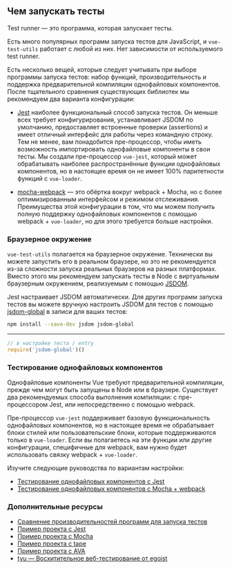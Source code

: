 ## Чем запускать тесты

Test runner — это программа, которая запускает тесты.

Есть много популярных программ запуска тестов для JavaScript, и `vue-test-utils` работает с любой из них. Нет зависимости от используемого test runner.

Есть несколько вещей, которые следует учитывать при выборе программы запуска тестов: набор функций, производительность и поддержка предварительной компиляции однофайловых компонентов. После тщательного сравнения существующих библиотек мы рекомендуем два варианта конфигурации:

- [Jest](https://facebook.github.io/jest/docs/en/getting-started.html#content) наиболее функциональный способ запуска тестов. Он меньше всех требует конфигурирования, устанавливает JSDOM по умолчанию, предоставляет встроенные проверки (assertions) и имеет отличный интерфейс для работы через командную строку. Тем не менее, вам понадобится пре-процессор, чтобы иметь возможность импортировать однофайловые компоненты в свои тесты. Мы создали пре-процессор `vue-jest`, который может обрабатывать наиболее распространённые функции однофайловых компонентов, но в настоящее время он не имеет 100% паритетности функций с `vue-loader`.

- [mocha-webpack](https://github.com/zinserjan/mocha-webpack) — это обёртка вокруг webpack + Mocha, но с более оптимизированным интерфейсом и режимом отслеживания. Преимущества этой конфигурации в том, что мы можем получить полную поддержку однофайловых компонентов с помощью webpack + `vue-loader`, но для этого требуется больше настройки.

### Браузерное окружение

`vue-test-utils` полагается на браузерное окружение. Технически вы можете запустить его в реальном браузере, но это не рекомендуется из-за сложности запуска реальных браузеров на разных платформах. Вместо этого мы рекомендуем запускать тесты в Node с виртуальным браузерным окружением, реализуемым с помощью [JSDOM](https://github.com/tmpvar/jsdom).

Jest настраивает JSDOM автоматически. Для других программ запуска тестов вы можете вручную настроить JSDOM для тестов с помощью [jsdom-global](https://github.com/rstacruz/jsdom-global) в записи для ваших тестов:

``` bash
npm install --save-dev jsdom jsdom-global
```
---
``` js
// в настройке теста / entry
require('jsdom-global')()
```

### Тестирование однофайловых компонентов

Однофайловые компоненты Vue требуют предварительной компиляции, прежде чем могут быть запущены в Node или в браузере. Существует два рекомендуемых способа выполнения компиляции: с пре-процессором Jest, или непосредственно с помощью webpack.

Пре-процессор `vue-jest` поддерживает базовую функциональность однофайловых компонентов, но в настоящее время не обрабатывает блоки стилей или пользовательские блоки, которые поддерживаются только в `vue-loader`. Если вы полагаетесь на эти функции или другие конфигурации, специфичные для webpack, вам нужно будет использовать связку webpack + `vue-loader`.

Изучите следующие руководства по вариантам настройки:

- [Тестирование однофайловых компонентов с Jest](./testing-SFCs-with-jest.md)
- [Тестирование однофайловых компонентов с Mocha + webpack](./testing-SFCs-with-mocha-webpack.md)

### Дополнительные ресурсы

- [Сравнение производительностей программ для запуска тестов](https://github.com/eddyerburgh/vue-unit-test-perf-comparison)
- [Пример проекта с Jest](https://github.com/vuejs/vue-test-utils-jest-example)
- [Пример проекта с Mocha](https://github.com/vuejs/vue-test-utils-mocha-webpack-example)
- [Пример проекта с tape](https://github.com/eddyerburgh/vue-test-utils-tape-example)
- [Пример проекта с AVA](https://github.com/eddyerburgh/vue-test-utils-ava-example)
- [tyu — Восхитительное веб-тестирование от egoist](https://github.com/egoist/tyu)
